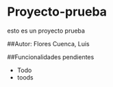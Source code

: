 # Proyecto-prueba
esto es un proyecto prueba

##Autor:
Flores Cuenca, Luis 

##Funcionalidades pendientes

* Todo 
* toods
